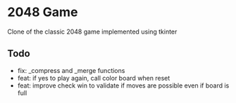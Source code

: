 # 2048 Game

Clone of the classic 2048 game implemented using tkinter

## Todo

- fix: _compress and _merge functions
- feat: if yes to play again, call color board when reset
- feat: improve check win to validate if moves are possible even if board is full
